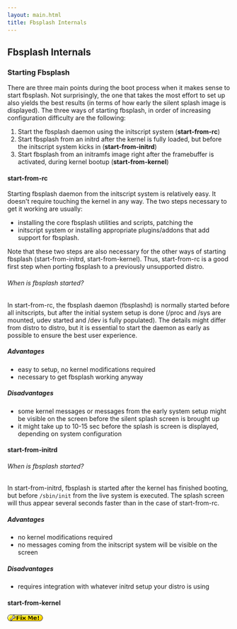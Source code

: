 ```yaml
---
layout: main.html
title: Fbsplash Internals
---
```


Fbsplash Internals
------------------

### Starting Fbsplash

There are three main points during the boot process when it makes sense to
start fbsplash. Not surprisingly, the one that takes the most effort to set up
also yields the best results (in terms of how early the silent splash image is
displayed). The three ways of starting fbsplash, in order of increasing
configuration difficulty are the following:

1. Start the fbsplash daemon using the initscript system (**start-from-rc**)
2. Start fbsplash from an initrd after the kernel is fully loaded, but before
the initscript system kicks in (**start-from-initrd**)
3. Start fbsplash from an initramfs image right after the framebuffer is
activated, during kernel bootup (**start-from-kernel**)

#### start-from-rc

Starting fbsplash daemon from the initscript system is relatively easy. It
doesn't require touching the kernel in any way. The two steps necessary to get
it working are usually:

* installing the core fbsplash utilities and scripts, patching the
* initscript system or installing appropriate plugins/addons that add 
  support for fbsplash.

Note that these two steps are also necessary for the other ways of starting
fbsplash (start-from-initrd, start-from-kernel). Thus, start-from-rc is a good
first step when porting fbsplash to a previously unsupported distro.

###### When is fbsplash started?

In start-from-rc, the fbsplash daemon (fbsplashd) is normally started before
all initscripts, but after the initial system setup is done (/proc and /sys are
mounted, udev started and /dev is fully populated). The details might differ
from distro to distro, but it is essential to start the daemon as early as
possible to ensure the best user experience.

##### Advantages 

* easy to setup, no kernel modifications required
* necessary to get fbsplash working anyway

##### Disadvantages

* some kernel messages or messages from the early system setup might be
  visible on the screen before the silent splash screen is brought up
* it might take up to 10-15 sec before the splash is screen is displayed,
  depending on system configuration

#### start-from-initrd

###### When is fbsplash started?

In start-from-initrd, fbsplash is started after the kernel has finished
booting, but before `/sbin/init` from the live system is executed. The splash
screen will thus appear several seconds faster than in the case of
start-from-rc.

##### Advantages

* no kernel modifications required
* no messages coming from the initscript system will be visible on the screen

##### Disadvantages

* requires integration with whatever initrd setup your distro is using

#### start-from-kernel

![](/img/fixme.gif)
